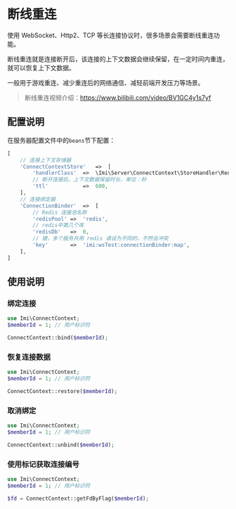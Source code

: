 # 断线重连

使用 WebSocket、Http2、TCP 等长连接协议时，很多场景会需要断线重连功能。

断线重连就是连接断开后，该连接的上下文数据会继续保留，在一定时间内重连，就可以恢复上下文数据。

一般用于游戏重连、减少重连后的网络通信、减轻前端开发压力等场景。

> 断线重连视频介绍：<https://www.bilibili.com/video/BV1GC4y1s7yf>

## 配置说明

在服务器配置文件中的`beans`节下配置：

```php
[
    // 连接上下文存储器
    'ConnectContextStore'   =>  [
        'handlerClass'  =>  \Imi\Server\ConnectContext\StoreHandler\Redis::class,
        // 断开连接后，上下文数据保留时长，单位：秒
        'ttl'           =>  600,
    ],
    // 连接绑定器
    'ConnectionBinder'  =>  [
        // Redis 连接池名称
        'redisPool' =>  'redis',
        // redis中第几个库
        'redisDb'   =>  0,
        // 键，多个服务共用 redis 请设为不同的，不然会冲突
        'key'       =>  'imi:wsTest:connectionBinder:map',
    ],
]
```

## 使用说明

### 绑定连接

```php
use Imi\ConnectContext;
$memberId = 1; // 用户标识符

ConnectContext::bind($memberId);
```

### 恢复连接数据

```php
use Imi\ConnectContext;
$memberId = 1; // 用户标识符

ConnectContext::restore($memberId);
```

### 取消绑定

```php
use Imi\ConnectContext;
$memberId = 1; // 用户标识符

ConnectContext::unbind($memberId);
```

### 使用标记获取连接编号

```php
use Imi\ConnectContext;
$memberId = 1; // 用户标识符

$fd = ConnectContext::getFdByFlag($memberId);
```
